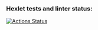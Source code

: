 ### Hexlet tests and linter status:
[![Actions Status](https://github.com/nudaso/frontend-project-46/workflows/hexlet-check/badge.svg)](https://github.com/nudaso/frontend-project-46/actions)
